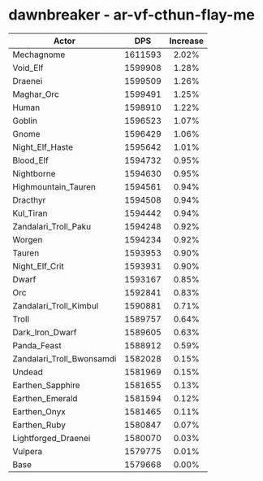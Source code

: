 # dawnbreaker - ar-vf-cthun-flay-me
| Actor | DPS | Increase |
|---|:---:|:---:|
|Mechagnome|1611593|2.02%|
|Void_Elf|1599908|1.28%|
|Draenei|1599509|1.26%|
|Maghar_Orc|1599491|1.25%|
|Human|1598910|1.22%|
|Goblin|1596523|1.07%|
|Gnome|1596429|1.06%|
|Night_Elf_Haste|1595642|1.01%|
|Blood_Elf|1594732|0.95%|
|Nightborne|1594630|0.95%|
|Highmountain_Tauren|1594561|0.94%|
|Dracthyr|1594508|0.94%|
|Kul_Tiran|1594442|0.94%|
|Zandalari_Troll_Paku|1594248|0.92%|
|Worgen|1594234|0.92%|
|Tauren|1593953|0.90%|
|Night_Elf_Crit|1593931|0.90%|
|Dwarf|1593167|0.85%|
|Orc|1592841|0.83%|
|Zandalari_Troll_Kimbul|1590881|0.71%|
|Troll|1589757|0.64%|
|Dark_Iron_Dwarf|1589605|0.63%|
|Panda_Feast|1588912|0.59%|
|Zandalari_Troll_Bwonsamdi|1582028|0.15%|
|Undead|1581969|0.15%|
|Earthen_Sapphire|1581655|0.13%|
|Earthen_Emerald|1581594|0.12%|
|Earthen_Onyx|1581465|0.11%|
|Earthen_Ruby|1580847|0.07%|
|Lightforged_Draenei|1580070|0.03%|
|Vulpera|1579775|0.01%|
|Base|1579668|0.00%|

